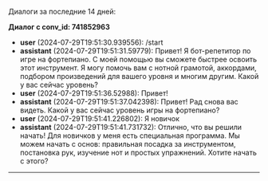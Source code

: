 Диалоги за последние 14 дней:

**Диалог с conv_id: 741852963**
- **user** (2024-07-29T19:51:30.939556): /start
- **assistant** (2024-07-29T19:51:31.59779): Привет! Я бот-репетитор по игре на фортепиано. С моей помощью вы сможете быстрее освоить этот инструмент. Я могу помочь вам с нотной грамотой, аккордами, подбором произведений для вашего уровня и многим другим. Какой у вас сейчас уровень?
- **user** (2024-07-29T19:51:36.52988): Привет!
- **assistant** (2024-07-29T19:51:37.042398): Привет! Рад снова вас видеть. Какой у вас сейчас уровень игры на фортепиано?
- **user** (2024-07-29T19:51:41.226802): Я новичок
- **assistant** (2024-07-29T19:51:41.731732): Отлично, что вы решили начать! Для новичков у меня есть специальная программа. Мы можем начать с основ: правильная посадка за инструментом, постановка рук, изучение нот и простых упражнений. Хотите начать с этого?
--- 